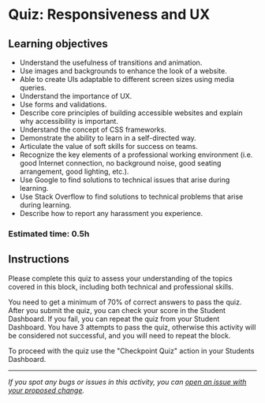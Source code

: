 # Quiz: Responsiveness and UX

## Learning objectives
- Understand the usefulness of transitions and animation.
- Use images and backgrounds to enhance the look of a website.
- Able to create UIs adaptable to different screen sizes using media queries.
- Understand the importance of UX.
- Use forms and validations.
- Describe core principles of building accessible websites and explain why accessibility is important.
- Understand the concept of CSS frameworks.
- Demonstrate the ability to learn in a self-directed way.
- Articulate the value of soft skills for success on teams.
- Recognize the key elements of a professional working environment (i.e. good Internet connection, no background noise, good seating arrangement, good lighting, etc.).
- Use Google to find solutions to technical issues that arise during learning.
- Use Stack Overflow to find solutions to technical problems that arise during learning.
- Describe how to report any harassment you experience.

### Estimated time: 0.5h

## Instructions

Please complete this quiz to assess your understanding of the topics covered in this block, including both technical and professional skills.

You need to get a minimum of 70% of correct answers to pass the quiz. After you submit the quiz, you can check your score in the Student Dashboard. If you fail, you can repeat the quiz from your Student Dashboard. You have 3 attempts to pass the quiz, otherwise this activity will be considered not successful, and you will need to repeat the block.

To proceed with the quiz use the "Checkpoint Quiz" action in your Students Dashboard. 

------

_If you spot any bugs or issues in this activity, you can [open an issue with your proposed change](https://github.com/microverseinc/curriculum-transversal-skills/blob/main/git-github/articles/open_issue.md)._